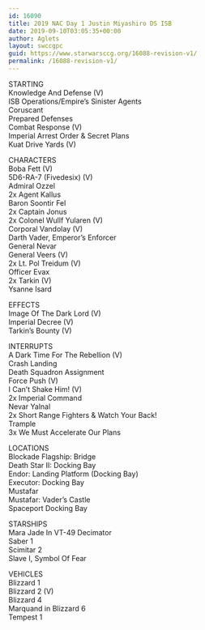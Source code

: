 ```yaml
---
id: 16090
title: 2019 NAC Day 1 Justin Miyashiro DS ISB
date: 2019-09-10T03:05:35+00:00
author: Aglets
layout: swccgpc
guid: https://www.starwarsccg.org/16088-revision-v1/
permalink: /16088-revision-v1/
---
```

STARTING  
Knowledge And Defense (V)  
ISB Operations/Empire’s Sinister Agents  
Coruscant  
Prepared Defenses  
Combat Response (V)  
Imperial Arrest Order & Secret Plans  
Kuat Drive Yards (V)

CHARACTERS  
Boba Fett (V)  
5D6-RA-7 (Fivedesix) (V)  
Admiral Ozzel  
2x Agent Kallus  
Baron Soontir Fel  
2x Captain Jonus  
2x Colonel Wullf Yularen (V)  
Corporal Vandolay (V)  
Darth Vader, Emperor&#8217;s Enforcer  
General Nevar  
General Veers (V)  
2x Lt. Pol Treidum (V)  
Officer Evax  
2x Tarkin (V)  
Ysanne Isard

EFFECTS  
Image Of The Dark Lord (V)  
Imperial Decree (V)  
Tarkin&#8217;s Bounty (V)

INTERRUPTS  
A Dark Time For The Rebellion (V)  
Crash Landing  
Death Squadron Assignment  
Force Push (V)  
I Can&#8217;t Shake Him! (V)  
2x Imperial Command  
Nevar Yalnal  
2x Short Range Fighters & Watch Your Back!  
Trample  
3x We Must Accelerate Our Plans

LOCATIONS  
Blockade Flagship: Bridge  
Death Star II: Docking Bay  
Endor: Landing Platform (Docking Bay)  
Executor: Docking Bay  
Mustafar  
Mustafar: Vader&#8217;s Castle  
Spaceport Docking Bay

STARSHIPS  
Mara Jade In VT-49 Decimator  
Saber 1  
Scimitar 2  
Slave I, Symbol Of Fear

VEHICLES  
Blizzard 1  
Blizzard 2 (V)  
Blizzard 4  
Marquand in Blizzard 6  
Tempest 1